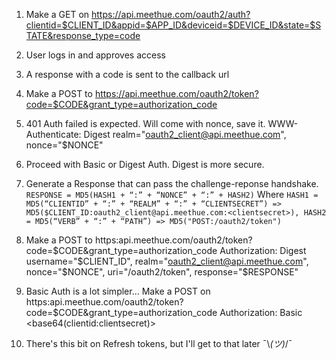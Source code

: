 1. Make a GET on https://api.meethue.com/oauth2/auth?clientid=$CLIENT_ID&appid=$APP_ID&deviceid=$DEVICE_ID&state=$STATE&response_type=code

2. User logs in and approves access

3. A response with a code is sent to the callback url

4. Make a POST to https://api.meethue.com/oauth2/token?code=$CODE&grant_type=authorization_code

5. 401 Auth failed is expected. Will come with nonce, save it.
WWW-Authenticate: Digest realm="oauth2_client@api.meethue.com", nonce="$NONCE"

6. Proceed with Basic or Digest Auth. Digest is more secure.

7. Generate a Response that can pass the challenge-reponse handshake.
`RESPONSE = MD5(HASH1 + “:” + “NONCE” + “:” + HASH2)`
Where ```HASH1 = MD5(“CLIENTID” + “:” + “REALM” + “:” + “CLIENTSECRET”) => MD5($CLIENT_ID:oauth2_client@api.meethue.com:<clientsecret>), HASH2 = MD5(“VERB” + “:” + “PATH”) => MD5("POST:/oauth2/token")```

8. Make a POST to https:api.meethue.com/oauth2/token?code=$CODE&grant_type=authorization_code
Authorization: Digest username="$CLIENT_ID", realm="oauth2_client@api.meethue.com", nonce="$NONCE", uri="/oauth2/token", response="$RESPONSE"

9. Basic Auth is a lot simpler...
Make a POST on https:api.meethue.com/oauth2/token?code=$CODE&grant_type=authorization_code
Authorization: Basic <base64(clientid:clientsecret)>

10. There's this bit on Refresh tokens, but I'll get to that later ¯\\_(ツ)_/¯

